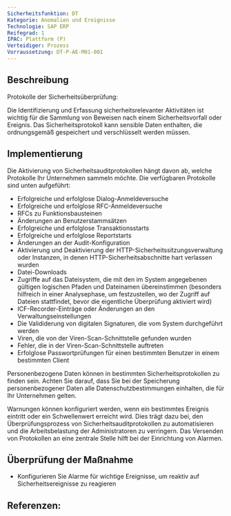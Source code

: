 ```yaml
---
Sicherheitsfunktion: DT
Kategorie: Anomalien und Ereignisse
Technologie: SAP ERP
Reifegrad: 1
IPAC: Plattform (P)
Verteidiger: Prozess
Vorraussetzung: DT-P-AE-M01-001
---
```


## Beschreibung

Protokolle der Sicherheitsüberprüfung:

Die Identifizierung und Erfassung sicherheitsrelevanter Aktivitäten ist wichtig für die Sammlung von Beweisen nach einem Sicherheitsvorfall oder Ereignis. Das Sicherheitsprotokoll kann sensible Daten enthalten, die ordnungsgemäß gespeichert und verschlüsselt werden müssen.  

## Implementierung

Die Aktivierung von Sicherheitsauditprotokollen hängt davon ab, welche Protokolle Ihr Unternehmen sammeln möchte. Die verfügbaren Protokolle sind unten aufgeführt:

- Erfolgreiche und erfolglose Dialog-Anmeldeversuche
- Erfolgreiche und erfolglose RFC-Anmeldeversuche
- RFCs zu Funktionsbausteinen
- Änderungen an Benutzerstammsätzen
- Erfolgreiche und erfolglose Transaktionsstarts
- Erfolgreiche und erfolglose Reportstarts
- Änderungen an der Audit-Konfiguration
- Aktivierung und Deaktivierung der HTTP-Sicherheitssitzungsverwaltung oder Instanzen, in denen HTTP-Sicherheitsabschnitte hart verlassen wurden
- Datei-Downloads
- Zugriffe auf das Dateisystem, die mit den im System angegebenen gültigen logischen Pfaden und Dateinamen übereinstimmen (besonders hilfreich in einer Analysephase, um festzustellen, wo der Zugriff auf Dateien stattfindet, bevor die eigentliche Überprüfung aktiviert wird)
- ICF-Recorder-Einträge oder Änderungen an den Verwaltungseinstellungen
- Die Valididerung von digitalen Signaturen, die vom System durchgeführt werden
- Viren, die von der Viren-Scan-Schnittstelle gefunden wurden
- Fehler, die in der Viren-Scan-Schnittstelle auftreten
- Erfolglose Passwortprüfungen für einen bestimmten Benutzer in einem bestimmten Client

Personenbezogene Daten können in bestimmten Sicherheitsprotokollen zu finden sein. Achten Sie darauf, dass Sie bei der Speicherung personenbezogener Daten alle Datenschutzbestimmungen einhalten, die für Ihr Unternehmen gelten.

Warnungen können konfiguriert werden, wenn ein bestimmtes Ereignis eintritt oder ein Schwellenwert erreicht wird. Dies trägt dazu bei, den Überprüfungsprozess von Sicherheitsauditprotokollen zu automatisieren und die Arbeitsbelastung der Administratoren zu verringern. Das Versenden von Protokollen an eine zentrale Stelle hilft bei der Einrichtung von Alarmen.

## Überprüfung der Maßnahme

- Konfigurieren Sie Alarme für wichtige Ereignisse, um reaktiv auf Sicherheitsereignisse zu reagieren


## Referenzen:
